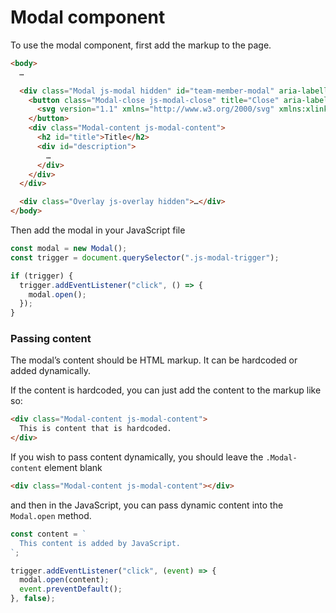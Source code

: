 # Modal component

To use the modal component, first add the markup to the page.

```html
<body>
  …

  <div class="Modal js-modal hidden" id="team-member-modal" aria-labelledby="title" aria-describedby="description" role="alertdialog" tabindex="-1" aria-hidden="true">
    <button class="Modal-close js-modal-close" title="Close" aria-label="Close">
      <svg version="1.1" xmlns="http://www.w3.org/2000/svg" xmlns:xlink="http://www.w3.org/1999/xlink" class="icon" aria-hidden="true"><use xlink:href="#icon-close"></use></svg>
    </button>
    <div class="Modal-content js-modal-content">
      <h2 id="title">Title</h2>
      <div id="description">
        …
      </div>
    </div>
  </div>

  <div class="Overlay js-overlay hidden">…</div>
</body>
```

Then add the modal in your JavaScript file

```js
const modal = new Modal();
const trigger = document.querySelector(".js-modal-trigger");

if (trigger) {
  trigger.addEventListener("click", () => {
    modal.open();
  });
}
```

### Passing content

The modal’s content should be HTML markup. It can be hardcoded or added dynamically.

If the content is hardcoded, you can just add the content to the markup like so:

```html
<div class="Modal-content js-modal-content">
  This is content that is hardcoded.
</div>
```

If you wish to pass content dynamically, you should leave the `.Modal-content` element blank

```html
<div class="Modal-content js-modal-content"></div>
```

and then in the JavaScript, you can pass dynamic content into the `Modal.open` method.

```js
const content = `
  This content is added by JavaScript.
`;

trigger.addEventListener("click", (event) => {
  modal.open(content);
  event.preventDefault();
}, false);
```

